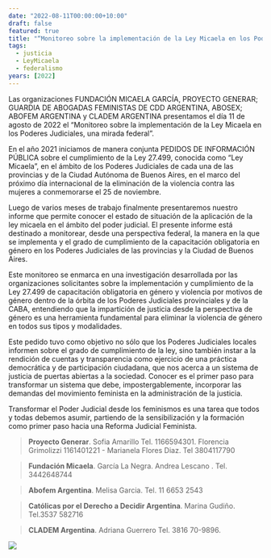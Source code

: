 ```yaml
---
date: "2022-08-11T00:00:00+10:00"
draft: false
featured: true
title: "“Monitoreo sobre la implementación de la Ley Micaela en los Poderes Judiciales, una mirada federal”"
tags:
  - justicia
  - LeyMicaela
  - federalismo
years: [2022]
---
```


Las organizaciones FUNDACIÓN MICAELA GARCÍA, PROYECTO GENERAR; GUARDIA DE ABOGADAS FEMINISTAS DE CDD ARGENTINA, ABOSEX; ABOFEM ARGENTINA y CLADEM ARGENTINA presentamos el día 11 de agosto de 2022 el “Monitoreo sobre la implementación de la Ley Micaela en los Poderes Judiciales, una mirada federal”.

En el año 2021 iniciamos de manera conjunta PEDIDOS DE INFORMACIÓN PÚBLICA sobre el cumplimiento de la Ley 27.499, conocida como “Ley Micaela”, en el ámbito de los Poderes Judiciales de cada una de las provincias y de la Ciudad Autónoma de Buenos Aires, en el marco del próximo día internacional de la eliminación de la violencia contra las mujeres a conmemorarse el 25 de noviembre.

Luego de varios meses de trabajo finalmente presentaremos nuestro informe que permite conocer el estado de situación de la aplicación de la ley micaela en el ámbito del poder judicial. El presente informe está destinado a monitorear, desde una perspectiva federal, la manera en la que se implementa y el grado de cumplimiento de la capacitación obligatoria en género en los Poderes Judiciales de las provincias y la Ciudad de Buenos Aires.

Este monitoreo se enmarca en una investigación desarrollada por las organizaciones solicitantes sobre la implementación y cumplimiento de la Ley 27.499 de capacitación obligatoria en género y violencia por motivos de género dentro de la órbita de los Poderes Judiciales provinciales y de la CABA, entendiendo que la impartición de justicia desde la perspectiva de género es una herramienta fundamental para eliminar la violencia de género en todos sus tipos y modalidades. 

Este pedido tuvo como objetivo no sólo que los Poderes Judiciales locales informen sobre el grado de cumplimiento de la ley, sino también instar a la rendición de cuentas y transparencia como ejercicio de una práctica democrática y de participación ciudadana, que nos acerca a un sistema de justicia de puertas abiertas a la sociedad. Conocer es el primer paso para transformar un sistema que debe, impostergablemente, incorporar las demandas del movimiento feminista en la administración de la justicia.

Transformar el Poder Judicial desde los feminismos es una tarea que todos y todas debemos asumir, partiendo de la sensibilización y la formación como primer paso hacia una Reforma Judicial Feminista. 

> **Proyecto Generar**. Sofia Amarillo Tel.  1166594301. Florencia Grimolizzi 1161401221 - Marianela Flores Diaz. Tel 3804117790 

> **Fundación Micaela**. García La Negra. Andrea Lescano . Tel. 3442648744

> **Abofem Argentina**. Melisa Garcia. Tel. 11 6653 2543

> **Católicas por el Derecho a Decidir Argentina**. Marina Gudiño. Tel.3537 582716

> **CLADEM Argentina**. Adriana Guerrero Tel. 3816 70-9896.

![](/images/post/20220811.jpeg/)
